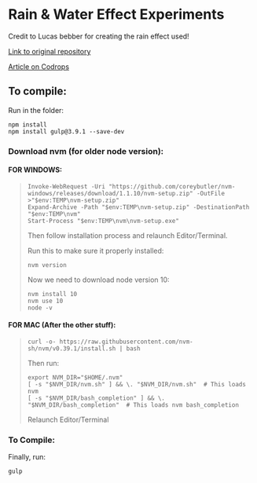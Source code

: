 
# Rain & Water Effect Experiments

Credit to Lucas bebber for creating the rain effect used! 

[Link to original repository](https://github.com/codrops/RainEffect)

[Article on Codrops](http://tympanus.net/codrops/?p=25417)

## To compile:

Run in the folder:

```
npm install
npm install gulp@3.9.1 --save-dev
```
### Download nvm (for older node version):

#### FOR WINDOWS:
>```
>Invoke-WebRequest -Uri "https://github.com/coreybutler/nvm-windows/releases/download/1.1.10/nvm-setup.zip" -OutFile >"$env:TEMP\nvm-setup.zip"
>Expand-Archive -Path "$env:TEMP\nvm-setup.zip" -DestinationPath "$env:TEMP\nvm"
>Start-Process "$env:TEMP\nvm\nvm-setup.exe"
>```
>
>Then follow installation process and relaunch Editor/Terminal.
>
>Run this to make sure it properly installed:
>```
>nvm version
>```
>
>
>Now we need to download node version 10:
>```
>nvm install 10
>nvm use 10
>node -v
>```


#### FOR MAC (After the other stuff):
>```
>curl -o- https://raw.githubusercontent.com/nvm-sh/nvm/v0.39.1/install.sh | bash
>```
>
>Then run:
>```
>export NVM_DIR="$HOME/.nvm"
>[ -s "$NVM_DIR/nvm.sh" ] && \. "$NVM_DIR/nvm.sh"  # This loads nvm
>[ -s "$NVM_DIR/bash_completion" ] && \. "$NVM_DIR/bash_completion"  # This loads nvm bash_completion
>```
>Relaunch Editor/Terminal

### To Compile:

Finally, run:

```
gulp
```
